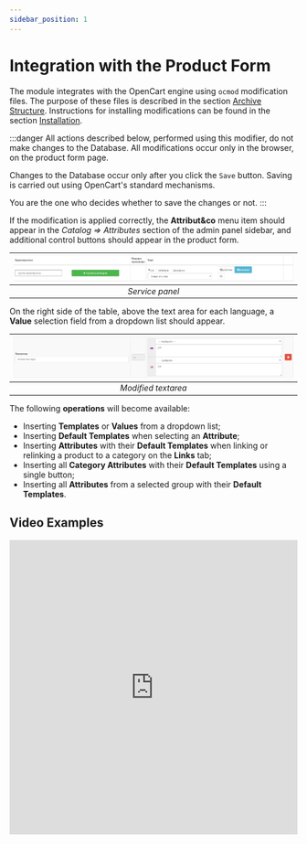 ```yaml
---
sidebar_position: 1
---
```


# Integration with the Product Form

The module integrates with the OpenCart engine using `ocmod` modification files. The purpose of these files is described in the section [Archive Structure](/technical-specifications/archive-content.md). Instructions for installing modifications can be found in the section [Installation](/install.md).

:::danger
All actions described below, performed using this modifier, do not make changes to the Database. All modifications occur only in the browser, on the product form page.

Changes to the Database occur only after you click the `Save` button. Saving is carried out using OpenCart's standard mechanisms.

You are the one who decides whether to save the changes or not.
:::

If the modification is applied correctly, the **Attribut&co** menu item should appear in the *Catalog ⇒ Attributes* section of the admin panel sidebar, and additional control buttons should appear in the product form.

| ![attribute](/img/tutorial/servpanel.png) |
|:--:|
| *Service panel* |

On the right side of the table, above the text area for each language, a **Value** selection field from a dropdown list should appear.

| ![attribute](/img/tutorial/modified_textarea.png) |
|:--:|
| *Modified textarea* |

The following **operations** will become available:

- Inserting **Templates** or **Values** from a dropdown list;
- Inserting **Default Templates** when selecting an **Attribute**;
- Inserting **Attributes** with their **Default Templates** when linking or relinking a product to a category on the **Links** tab;
- Inserting all **Category Attributes** with their **Default Templates** using a single button;
- Inserting all **Attributes** from a selected group with their **Default Templates**.

## Video Examples

<iframe width="100%" height="515" src="https://www.youtube.com/embed/kN91LkmpN_c" title="YouTube video player" frameborder="0" allow="accelerometer; autoplay; clipboard-write; encrypted-media; gyroscope; picture-in-picture" allowfullscreen></iframe>